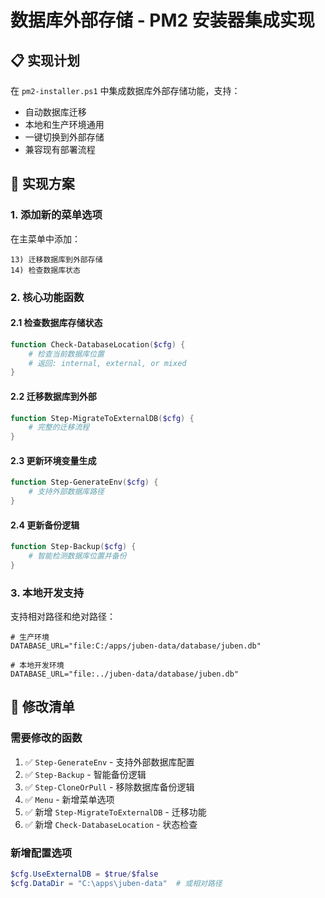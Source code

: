 # 数据库外部存储 - PM2 安装器集成实现

## 📋 实现计划

在 `pm2-installer.ps1` 中集成数据库外部存储功能，支持：
- 自动数据库迁移
- 本地和生产环境通用
- 一键切换到外部存储
- 兼容现有部署流程

## 🔧 实现方案

### 1. 添加新的菜单选项

在主菜单中添加：
```
13) 迁移数据库到外部存储
14) 检查数据库状态
```

### 2. 核心功能函数

#### 2.1 检查数据库存储状态
```powershell
function Check-DatabaseLocation($cfg) {
    # 检查当前数据库位置
    # 返回: internal, external, or mixed
}
```

#### 2.2 迁移数据库到外部
```powershell
function Step-MigrateToExternalDB($cfg) {
    # 完整的迁移流程
}
```

#### 2.3 更新环境变量生成
```powershell
function Step-GenerateEnv($cfg) {
    # 支持外部数据库路径
}
```

#### 2.4 更新备份逻辑
```powershell
function Step-Backup($cfg) {
    # 智能检测数据库位置并备份
}
```

### 3. 本地开发支持

支持相对路径和绝对路径：
```env
# 生产环境
DATABASE_URL="file:C:/apps/juben-data/database/juben.db"

# 本地开发环境
DATABASE_URL="file:../juben-data/database/juben.db"
```

## 📝 修改清单

### 需要修改的函数
1. ✅ `Step-GenerateEnv` - 支持外部数据库配置
2. ✅ `Step-Backup` - 智能备份逻辑
3. ✅ `Step-CloneOrPull` - 移除数据库备份逻辑
4. ✅ `Menu` - 新增菜单选项
5. ✅ 新增 `Step-MigrateToExternalDB` - 迁移功能
6. ✅ 新增 `Check-DatabaseLocation` - 状态检查

### 新增配置选项
```powershell
$cfg.UseExternalDB = $true/$false
$cfg.DataDir = "C:\apps\juben-data"  # 或相对路径
```
